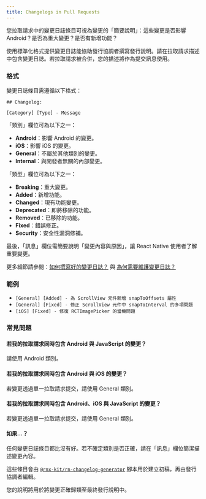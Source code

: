 ```yaml
---
title: Changelogs in Pull Requests
---
```


您拉取請求中的變更日誌條目可視為變更的「簡要說明」：這些變更是否影響 Android？是否為重大變更？是否有新增功能？

使用標準化格式提供變更日誌能協助發行協調者撰寫發行說明。請在拉取請求描述中包含變更日誌。若拉取請求被合併，您的描述將作為提交訊息使用。

### 格式

變更日誌條目需遵循以下格式：

```
## Changelog:

[Category] [Type] - Message
```

「類別」欄位可為以下之一：

- **Android**：影響 Android 的變更。
- **iOS**：影響 iOS 的變更。
- **General**：不屬於其他類別的變更。
- **Internal**：與開發者無關的內部變更。

「類型」欄位可為以下之一：

- **Breaking**：重大變更。
- **Added**：新增功能。
- **Changed**：現有功能變更。
- **Deprecated**：即將移除的功能。
- **Removed**：已移除的功能。
- **Fixed**：錯誤修正。
- **Security**：安全性漏洞修補。

最後，「訊息」欄位需簡要說明「變更內容與原因」，讓 React Native 使用者了解重要變更。

更多細節請參閱：[如何撰寫好的變更日誌？](https://keepachangelog.com/en/1.0.0/#how) 與 [為何需要維護變更日誌？](https://keepachangelog.com/en/1.0.0/#why)

### 範例

- `[General] [Added] - 為 ScrollView 元件新增 snapToOffsets 屬性`
- `[General] [Fixed] - 修正 ScrollView 元件中 snapToInterval 的多項問題`
- `[iOS] [Fixed] - 修復 RCTImagePicker 的當機問題`

### 常見問題

#### 若我的拉取請求同時包含 Android 與 JavaScript 的變更？

請使用 Android 類別。

#### 若我的拉取請求同時包含 Android 與 iOS 的變更？

若變更透過單一拉取請求提交，請使用 General 類別。

#### 若我的拉取請求同時包含 Android、iOS 與 JavaScript 的變更？

若變更透過單一拉取請求提交，請使用 General 類別。

#### 如果...？

任何變更日誌條目都比沒有好。若不確定類別是否正確，請在「訊息」欄位簡潔描述變更內容。

這些條目會由 [`@rnx-kit/rn-changelog-generator`](https://github.com/microsoft/rnx-kit/tree/main/incubator/rn-changelog-generator) 腳本用於建立初稿，再由發行協調者編輯。

您的說明將用於將變更正確歸類至最終發行說明中。